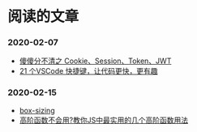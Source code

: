 # 阅读的文章

### 2020-02-07
- [傻傻分不清之 Cookie、Session、Token、JWT](https://juejin.im/post/5e055d9ef265da33997a42cc)
- [21 个VSCode 快捷键，让代码更快，更有趣]()

### 2020-02-15

- [box-sizing](https://developer.mozilla.org/zh-CN/docs/Web/CSS/box-sizing)
- [高阶函数不会用?教你JS中最实用的几个高阶函数用法](https://developer.mozilla.org/zh-CN/docs/Web/CSS/box-sizinghttps://juejin.im/post/5ad6b34a6fb9a028cc61bfb3)
